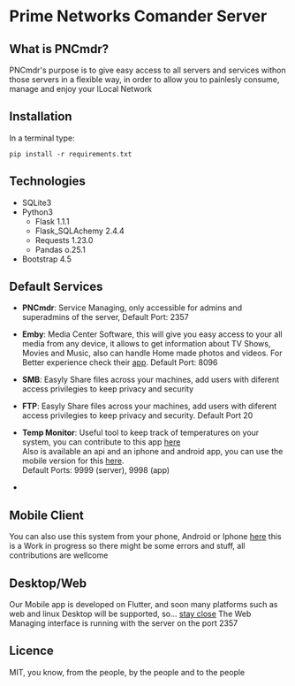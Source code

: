# Prime Networks Comander Server

## What is PNCmdr?
<p>PNCmdr's purpose is to give easy access to all servers and services withon those servers in a flexible way, in order to allow you to painlesly consume, manage and enjoy your lLocal Network</p>

## Installation

In a terminal type:

<code>pip install -r requirements.txt</code>

## Technologies
<ul>
    <li>SQLite3</li>
    <li>Python3</br>
        <ul>
            <li>Flask 1.1.1</li>
            <li>Flask_SQLAchemy 2.4.4</li>
            <li>Requests 1.23.0</li>
            <li>Pandas o.25.1</li>
        </ul>
    </li>
    <li>Bootstrap 4.5</li>
</ul>

## Default Services
<ul>
    <li>
    <p>
    <b>PNCmdr</b>: Service Managing, only accessible for admins and superadmins of the server, Default Port: 2357
    <p>
    </li>
    <li>
    <p>
    <b>Emby</b>: Media Center Software, this will give you easy access to your all media from any device, it allows to get information about TV Shows, Movies and Music, also 
    can handle Home made photos and videos. For Better experience check their <a href='emby.org'>app</a>. Default Port: 8096
    <p>
    </li>
    <li>
    <p>
    <b>SMB</b>: Easyly Share files across your machines, add users with diferent access privilegies to keep privacy and security
    </p>
    </li>
    <li>
    <p>
    <b>FTP</b>: Easyly Share files across your machines, add users with diferent access privilegies to keep privacy and security. Default Port 20
    </p>
    </li>
    <li>
    <p>
    <b>Temp Monitor</b>: Useful tool to keep track of temperatures on your system, you can contribute to this app <a href='https://www.github.com/JavierOramas/temp_monitor'>here</a></br>
    Also is available an api and an iphone and android app, you can use the mobile version for this <a href='https://www.github.com/JavierOramas/temp_monitor_app'>here</a>. </br>
    Default Ports: 9999 (server), 9998 (app)
    </p>
    </li>
    <li></li>
</ul>

## Mobile Client
You can also use this system from your phone, Android or Iphone <a href='https://www.github.com/JavierOramas/PNCmdr'>here</a> this is a Work in progress so there might be some errors and stuff, all contributions are wellcome

## Desktop/Web
Our Mobile app is developed on Flutter, and soon many platforms such as web and linux Desktop will be supported, so... <a href='https://www.github.com/JavierOramas/PNCmdr'>stay close</a>
The Web Managing interface is running with the server on the port 2357

## Licence
MIT, you know, from the people, by the people and to the people